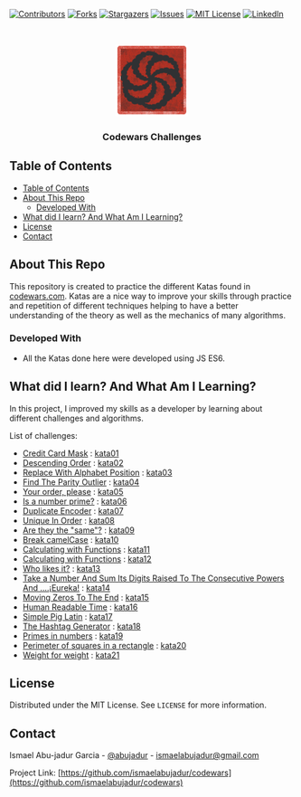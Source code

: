 <!-- PROJECT SHIELDS -->
<!--
*** I'm using markdown "reference style" links for readability.
*** Reference links are enclosed in brackets [ ] instead of parentheses ( ).
*** See the bottom of this document for the declaration of the reference variables
*** for contributors-url, forks-url, etc. This is an optional, concise syntax you may use.
*** https://www.markdownguide.org/basic-syntax/#reference-style-links
-->

[![Contributors][contributors-shield]][contributors-url]
[![Forks][forks-shield]][forks-url]
[![Stargazers][stars-shield]][stars-url]
[![Issues][issues-shield]][issues-url]
[![MIT License][license-shield]][license-url]
[![LinkedIn][linkedin-shield]][linkedin-url]

<!-- PROJECT LOGO -->
<br />
<p align="center">
  <a href="https://github.com/ismaelabujadur/codewars">
    <img src="images/logo.png" alt="Logo" width="128" height="128">
  </a>

  <h3 align="center">Codewars Challenges</h3>
</p>

<!-- TABLE OF CONTENTS -->

## Table of Contents

- [Table of Contents](#table-of-contents)
- [About This Repo](#about-this-repo)
  - [Developed With](#developed-with)
- [What did I learn? And What Am I Learning?](#what-did-i-learn-and-what-am-i-learning)
- [License](#license)
- [Contact](#contact)

<!-- ABOUT THE PROJECT -->

## About This Repo

This repository is created to practice the different Katas found in [codewars.com](https://www.codewars.com/). Katas are a nice way to improve your skills through practice and repetition of different techniques helping to have a better understanding of the theory as well as the mechanics of many algorithms.

### Developed With

- All the Katas done here were developed using JS ES6.

<!-- WHAT DID I LEARN -->
## What did I learn? And What Am I Learning?

In this project, I improved my skills as a developer by learning about different challenges and algorithms.

List of challenges:

- [Credit Card Mask](https://www.codewars.com/kata/5412509bd436bd33920011bc) : [kata01](kata-1.js)
- [Descending Order](https://www.codewars.com/kata/5467e4d82edf8bbf40000155) : [kata02](kata-2.js)
- [Replace With Alphabet Position](https://www.codewars.com/kata/546f922b54af40e1e90001da) : [kata03](kata-3.js)
- [Find The Parity Outlier](https://www.codewars.com/kata/5526fc09a1bbd946250002dc) : [kata04](kata-4.js)
- [Your order, please](https://www.codewars.com/kata/55c45be3b2079eccff00010f) : [kata05](kata-5.js)
- [Is a number prime?](https://www.codewars.com/kata/5262119038c0985a5b00029f) : [kata06](kata-6.js)
- [Duplicate Encoder](https://www.codewars.com/kata/54b42f9314d9229fd6000d9c) : [kata07](kata-7.js)
- [Unique In Order](https://www.codewars.com/kata/54e6533c92449cc251001667) : [kata08](kata-8.js)
- [Are they the "same"?](https://www.codewars.com/kata/550498447451fbbd7600041c) : [kata09](kata-9.js)
- [Break camelCase](https://www.codewars.com/kata/5208f99aee097e6552000148) : [kata10](kata-10.js)
- [Calculating with Functions](https://www.codewars.com/kata/525f3eda17c7cd9f9e000b39) : [kata11](kata-11.js)
- [Calculating with Functions](https://www.codewars.com/kata/526571aae218b8ee490006f4) : [kata12](kata-12.js)
- [Who likes it?](https://www.codewars.com/kata/5266876b8f4bf2da9b000362) : [kata13](kata-13.js)
- [Take a Number And Sum Its Digits Raised To The Consecutive Powers And ....¡Eureka!](https://www.codewars.com/kata/5626b561280a42ecc50000d1) : [kata14](kata-14.js)
- [Moving Zeros To The End](https://www.codewars.com/kata/52597aa56021e91c93000cb0) : [kata15](kata-15.js)
- [Human Readable Time](https://www.codewars.com/kata/52685f7382004e774f0001f7) : [kata16](kata-16.js)
- [Simple Pig Latin](https://www.codewars.com/kata/520b9d2ad5c005041100000f) : [kata17](kata-17.js)
- [The Hashtag Generator](https://www.codewars.com/kata/52449b062fb80683ec000024) : [kata18](kata-18.js)
- [Primes in numbers](https://www.codewars.com/kata/54d512e62a5e54c96200019e) : [kata19](kata-19.js)
- [Perimeter of squares in a rectangle](https://www.codewars.com/kata/559a28007caad2ac4e000083) : [kata20](kata-20.js)
- [Weight for weight](https://www.codewars.com/kata/55c6126177c9441a570000cc) : [kata21](kata-21.js)

<!-- LICENSE -->

## License

Distributed under the MIT License. See `LICENSE` for more information.

<!-- CONTACT -->

## Contact

Ismael Abu-jadur Garcia - [@abujadur](https://twitter.com/abujadur) - ismaelabujadur@gmail.com

Project Link: [https://github.com/ismaelabujadur/codewars](https://github.com/ismaelabujadur/codewars)

<!-- MARKDOWN LINKS & IMAGES -->

[contributors-shield]: https://img.shields.io/github/contributors/nowrie141/django_library?style=flat-square
[contributors-url]: https://github.com/ismaelabujadur/codewars/graphs/contributors
[forks-shield]: https://img.shields.io/github/forks/nowrie141/django_library.svg?style=flat-square
[forks-url]: https://github.com/ismaelabujadur/codewars/network/members
[stars-shield]: https://img.shields.io/github/stars/nowrie141/django_library.svg?style=flat-square
[stars-url]: https://github.com/ismaelabujadur/codewars/stargazers
[issues-shield]: https://img.shields.io/github/issues/nowrie141/django_library.svg?style=flat-square
[issues-url]: https://github.com/ismaelabujadur/codewars/issues
[license-shield]: https://img.shields.io/github/license/nowrie141/django_library.svg?style=flat-square
[license-url]: https://github.com/ismaelabujadur/codewars/blob/master/LICENSE.txt
[linkedin-shield]: https://img.shields.io/badge/-LinkedIn-black.svg?style=flat-square&logo=linkedin&colorB=555
[linkedin-url]: https://linkedin.com/in/ismael-abu-jadur-garcía-809154a6
